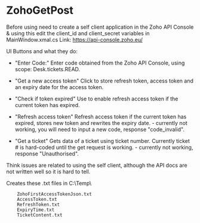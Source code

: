 # ZohoGetPost

Before using need to create a self client application in the Zoho API Console & using this edit the client_id and client_secret variables in MainWindow.xmal.cs
Link: https://api-console.zoho.eu/

UI Buttons and what they do:

- "Enter Code:"
Enter code obtained from the Zoho API Console, using scope: Desk.tickets.READ.

- "Get a new access token"
Click to store refresh token, access token and an expiry date for the access token.

- "Check if token expired"
Use to enable refresh access token if the current token has expired.

- "Refresh access token"
Refresh access token if the current token has expired, stores new token and rewrites the expiry date.
             - currently not working, you will need to input a new code, response "code_invalid".

- "Get a ticket"
Gets data of a ticket using ticket number. Currently ticket # is hard-coded until the get request is working. 
             - currently not working, response "Unauthorised". 

Think issues are related to using the self client, although the API docs are not written well so it is hard to tell. 

Creates these .txt files in C:\Temp\

        ZohoFirstAccessTokenJson.txt
        AccessToken.txt
        RefreshToken.txt
        ExpiryTime.txt
        TicketContent.txt
